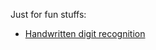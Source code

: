 Just for fun stuffs:

* <a href="http://nbviewer.ipython.org/urls/raw.github.com/herrfz/kaggle/master/hwdigit/handwritten_digit_recognition.ipynb">Handwritten digit recognition</a>
